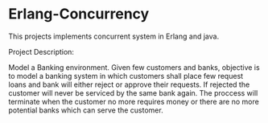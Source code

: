 # Erlang-Concurrency

This projects implements concurrent system in Erlang and java.

Project Description:

Model a Banking environment. Given few customers and banks, objective is to model a banking system in which customers shall place few request loans and bank will either reject or approve their requests. If rejected the customer will never be serviced by the same bank again. The proccess will terminate when the customer no more requires money or there are no more potential banks which can serve the customer.


